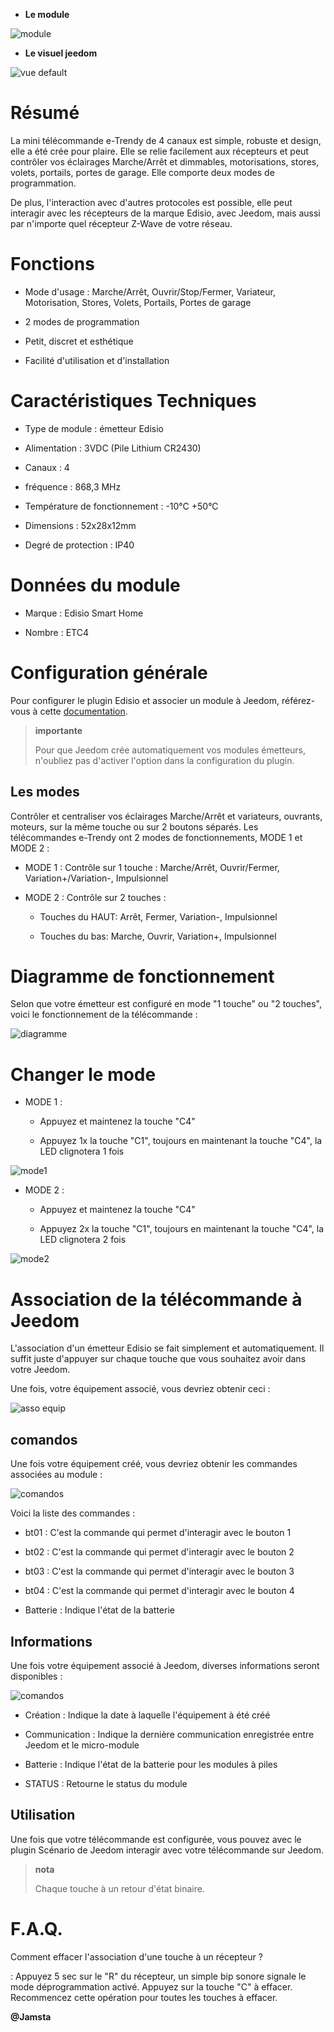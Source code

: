 -   **Le module**

![module](images/etc4/module.jpg)

-   **Le visuel jeedom**

![vue default](images/etc4/vue_default.jpg)

Résumé 
======

La mini télécommande e-Trendy de 4 canaux est simple, robuste et design,
elle a été crée pour plaire. Elle se relie facilement aux récepteurs et
peut contrôler vos éclairages Marche/Arrêt et dimmables, motorisations,
stores, volets, portails, portes de garage. Elle comporte deux modes de
programmation.

De plus, l'interaction avec d'autres protocoles est possible, elle peut
interagir avec les récepteurs de la marque Edisio, avec Jeedom, mais
aussi par n'importe quel récepteur Z-Wave de votre réseau.

Fonctions 
=========

-   Mode d'usage : Marche/Arrêt, Ouvrir/Stop/Fermer, Variateur,
    Motorisation, Stores, Volets, Portails, Portes de garage

-   2 modes de programmation

-   Petit, discret et esthétique

-   Facilité d'utilisation et d'installation

Caractéristiques Techniques 
===========================

-   Type de module : émetteur Edisio

-   Alimentation : 3VDC (Pile Lithium CR2430)

-   Canaux : 4

-   fréquence : 868,3 MHz

-   Température de fonctionnement : -10°C +50°C

-   Dimensions : 52x28x12mm

-   Degré de protection : IP40

Données du module 
=================

-   Marque : Edisio Smart Home

-   Nombre : ETC4

Configuration générale 
======================

Pour configurer le plugin Edisio et associer un module à Jeedom,
référez-vous à cette
[documentation](https://www.jeedom.fr/doc/documentation/plugins/edisio/fr_FR/edisio.html).

> **importante**
>
> Pour que Jeedom crée automatiquement vos modules émetteurs, n'oubliez
> pas d'activer l'option dans la configuration du plugin.

Les modes 
---------

Contrôler et centraliser vos éclairages Marche/Arrêt et variateurs,
ouvrants, moteurs, sur la même touche ou sur 2 boutons séparés. Les
télécommandes e-Trendy ont 2 modes de fonctionnements, MODE 1 et MODE 2
:

-   MODE 1 : Contrôle sur 1 touche : Marche/Arrêt, Ouvrir/Fermer,
    Variation+/Variation-, Impulsionnel

-   MODE 2 : Contrôle sur 2 touches :

    -   Touches du HAUT: Arrêt, Fermer, Variation-, Impulsionnel

    -   Touches du bas: Marche, Ouvrir, Variation+, Impulsionnel

Diagramme de fonctionnement 
===========================

Selon que votre émetteur est configuré en mode "1 touche" ou "2
touches", voici le fonctionnement de la télécommande :

![diagramme](images/etc4/diagramme.jpg)

Changer le mode 
===============

-   MODE 1 :

    -   Appuyez et maintenez la touche "C4"

    -   Appuyez 1x la touche "C1", toujours en maintenant la touche
        "C4", la LED clignotera 1 fois

![mode1](images/etc4/mode1.jpg)

-   MODE 2 :

    -   Appuyez et maintenez la touche "C4"

    -   Appuyez 2x la touche "C1", toujours en maintenant la touche
        "C4", la LED clignotera 2 fois

![mode2](images/etc4/mode2.jpg)

Association de la télécommande à Jeedom 
=======================================

L'association d'un émetteur Edisio se fait simplement et
automatiquement. Il suffit juste d'appuyer sur chaque touche que vous
souhaitez avoir dans votre Jeedom.

Une fois, votre équipement associé, vous devriez obtenir ceci :

![asso equip](images/etc4/asso_equip.jpg)

comandos 
---------

Une fois votre équipement créé, vous devriez obtenir les commandes
associées au module :

![comandos](images/etc4/commandes.jpg)

Voici la liste des commandes :

-   bt01 : C'est la commande qui permet d'interagir avec le bouton 1

-   bt02 : C'est la commande qui permet d'interagir avec le bouton 2

-   bt03 : C'est la commande qui permet d'interagir avec le bouton 3

-   bt04 : C'est la commande qui permet d'interagir avec le bouton 4

-   Batterie : Indique l'état de la batterie

Informations 
------------

Une fois votre équipement associé à Jeedom, diverses informations seront
disponibles :

![comandos](images/etc4/infos.jpg)

-   Création : Indique la date à laquelle l'équipement à été créé

-   Communication : Indique la dernière communication enregistrée entre
    Jeedom et le micro-module

-   Batterie : Indique l'état de la batterie pour les modules à piles

-   STATUS : Retourne le status du module

Utilisation 
-----------

Une fois que votre télécommande est configurée, vous pouvez avec le
plugin Scénario de Jeedom interagir avec votre télécommande sur Jeedom.

> **nota**
>
> Chaque touche à un retour d'état binaire.

F.A.Q. 
======

Comment effacer l'association d'une touche à un récepteur ?

:   Appuyez 5 sec sur le "R" du récepteur, un simple bip sonore signale
    le mode déprogrammation activé. Appuyez sur la touche "C" à effacer.
    Recommencez cette opération pour toutes les touches à effacer.

**@Jamsta**
